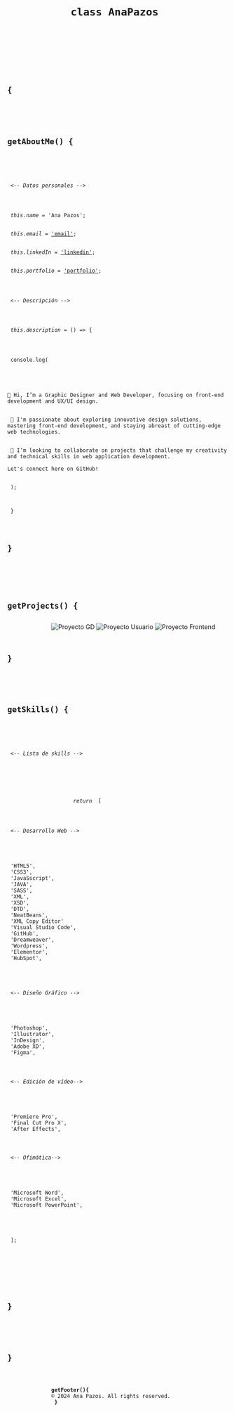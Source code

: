 </head> 
<link rel="stylesheet" href="styles.css">
  <body>
      <header>
          <code>
              <h1>class AnaPazos </h1>
             </code>
      </header>
      <main>
      <code>
          <h2 class="fuera">{</h2>
      </code>
          <div class="uno">
              <code>
                  <h2>getAboutMe() {</h2><br>
              </code>
              <code>
                  <br><em><p class="comentario"> <-- Datos personales --></p></em>
              </code>
              <code>
                  <br> <em>this.name</em> = 'Ana Pazos';<br>
                  <br> <em>this.email</em> = <a href="anapazos.designer@gmail.com">'email'</a>;<br>
                  <br> <em>this.linkedIn</em> = <a href="https://www.linkedin.com/in/ana-pazos-design/">'linkedin'</a>;<br>
                  <br> <em>this.portfolio</em> = <a href="https://www.behance.net/anapazos">'portfolio'</a>;<br>
              </code>
              <code>
                  <br><em><p class="comentario"> <-- Descripción --></p></em>
              </code>
              <code>
                  <br> <em>this.description</em> = () => {<br>
                  <p><br> console.log(<br></p>
                  <p><br>👋 Hi, I’m a Graphic Designer and Web Developer, focusing on front-end development and UX/UI design.<br>
                      <br> 👀 I'm passionate about exploring innovative design solutions, mastering front-end development, and staying abreast of cutting-edge web technologies.<br>
                      <br> 💞️ I’m looking to collaborate on projects that challenge my creativity and technical skills in web application development.<br> <br>Let's connect here on GitHub!<br>
                      <br> );<br></p> 
                  <br> }<br>
                  <br> <h2>}</h2> <br>
              </code>
          </div>
          <div class="dos">
              <code>
                  <h2>getProjects() {</h2>
              </code>
              <img src="images/gd.png" alt="Proyecto GD">
              <img src="images/usuario.png" alt="Proyecto Usuario">
              <img src="images/frontend.png" alt="Proyecto Frontend"><br>
              <code>
                  <br><h2>}</h2>
              </code>
          </div>
          <div class="3">
              <code>
                  <h2>getSkills() {</h2><br>
              </code>
              <code>
                  <br><em><p class="comentario"> <-- Lista de skills --></p></em>
              </code>
              <code>
                  <p><br>
                     <em>return</em>  [<br>
                      <br> <em><p class="comentario"> <-- Desarrollo Web --></p></em>
                      <p> <br> 'HTML5', <br> 'CSS3', <br> 'JavaSscript', <br> 'JAVA', <br> 'SASS', <br> 'XML', <br> 'XSD', <br> 'DTD', <br> 'NeatBeans',  <br> 'XML Copy Editor' <br> 'Visual Studio Code',<br> 'GitHub', <br> 'Dreamweaver', <br> 'Wordpress', <br> 'Elementor', <br> 'HubSpot', </p>
                      <br> <em><p class="comentario"> <-- Diseño Gráfico --></p></em>
                      <p><br> 'Photoshop', <br> 'Illustrator', <br> 'InDesign', <br> 'Adobe XD', <br> 'Figma', </p>
                      <br><em><p class="comentario"> <-- Edición de vídeo--></p></em>
                      <p> <br> 'Premiere Pro', <br> 'Final Cut Pro X', <br> 'After Effects',</p> 
                      <br><em><p class="comentario"> <-- Ofimática--></p></em>
                      <p> <br> 'Microsoft Word', <br> 'Microsoft Excel', <br> 'Microsoft PowerPoint',</p> <br>
                  <p> ];</p>
                  </p> <br>
              </code>
              <code>
                  <h2>}</h2>
              </code>
          </div>
          <code>
              <h2 class="fuera2">}</h2>
          </code>
      </main>
      <footer> 
          <code>
              <h4 style="display: inline; margin: 0;">getFooter(){</h4>
              <p style="display: inline; margin: 0;">&copy; 2024 Ana Pazos. All rights reserved.</p>
              <h4 style="display: inline; margin: 0;"> }</h4>
          </code>
      </footer> 
      <img class="logo"  src="images/logo.png" alt="">
  </body>
</html>
